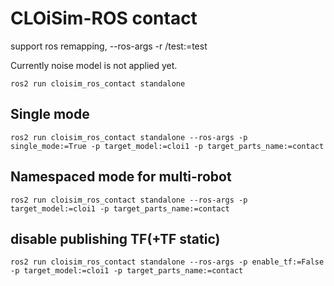 # CLOiSim-ROS contact

support ros remapping, --ros-args -r /test:=test

Currently noise model is not applied yet.

```shell
ros2 run cloisim_ros_contact standalone
```

## Single mode

```shell
ros2 run cloisim_ros_contact standalone --ros-args -p single_mode:=True -p target_model:=cloi1 -p target_parts_name:=contact
```

## Namespaced mode for multi-robot

```shell
ros2 run cloisim_ros_contact standalone --ros-args -p target_model:=cloi1 -p target_parts_name:=contact
```

## disable publishing TF(+TF static)

```shell
ros2 run cloisim_ros_contact standalone --ros-args -p enable_tf:=False -p target_model:=cloi1 -p target_parts_name:=contact
```
